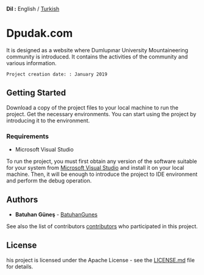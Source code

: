 **Dil :** English / [Turkish](https://github.com/BatuhanGunes/Dpudak.com/blob/master/README(Turkish).md)

# Dpudak.com

It is designed as a website where Dumlupınar University Mountaineering community is introduced. It contains the activities of the community and various information.

```
Project creation date: : January 2019
```

## Getting Started

Download a copy of the project files to your local machine to run the project. Get the necessary environments. You can start using the project by introducing it to the environment.

### Requirements

- Microsoft Visual Studio

To run the project, you must first obtain any version of the software suitable for your system from [Microsoft Visual Studio](https://visualstudio.microsoft.com/) and install it on your local machine. Then, it will be enough to introduce the project to IDE environment and perform the debug operation.

## Authors

* **Batuhan Güneş**  - [BatuhanGunes](https://github.com/BatuhanGunes)

See also the list of contributors [contributors](https://github.com/BatuhanGunes/Dpudak.com/graphs/contributors) who participated in this project.

## License

his project is licensed under the Apache License - see the [LICENSE.md](https://github.com/BatuhanGunes/Dpudak.com/blob/master/LICENSE) file for details.


